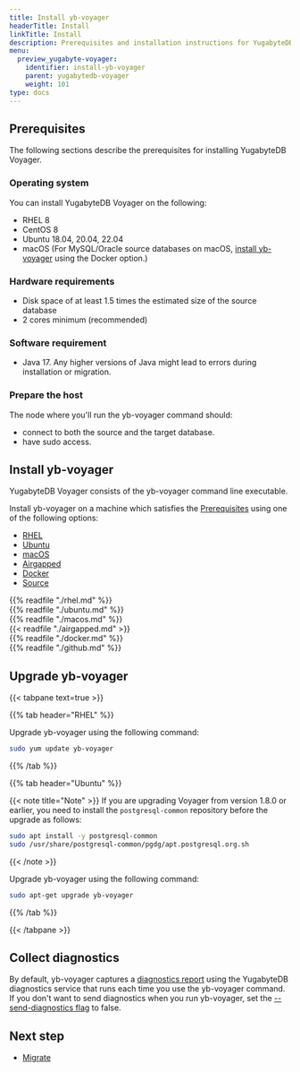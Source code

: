 ```yaml
---
title: Install yb-voyager
headerTitle: Install
linkTitle: Install
description: Prerequisites and installation instructions for YugabyteDB Voyager.
menu:
  preview_yugabyte-voyager:
    identifier: install-yb-voyager
    parent: yugabytedb-voyager
    weight: 101
type: docs
---
```


## Prerequisites

The following sections describe the prerequisites for installing YugabyteDB Voyager.

### Operating system

You can install YugabyteDB Voyager on the following:

- RHEL 8
- CentOS 8
- Ubuntu 18.04, 20.04, 22.04
- macOS (For MySQL/Oracle source databases on macOS, [install yb-voyager](#install-yb-voyager) using the Docker option.)

### Hardware requirements

- Disk space of at least 1.5 times the estimated size of the source database
- 2 cores minimum (recommended)

### Software requirement

- Java 17. Any higher versions of Java might lead to errors during installation or migration.

### Prepare the host

The node where you'll run the yb-voyager command should:

- connect to both the source and the target database.
- have sudo access.

## Install yb-voyager

YugabyteDB Voyager consists of the yb-voyager command line executable.

Install yb-voyager on a machine which satisfies the [Prerequisites](#prerequisites) using one of the following options:

<ul class="nav nav-tabs nav-tabs-yb">
  <li>
    <a href="#rhel" class="nav-link active" id="rhel-tab" data-bs-toggle="tab" role="tab" aria-controls="rhel" aria-selected="true">
      <i class="fa-brands fa-redhat" aria-hidden="true"></i>
      RHEL
    </a>
  </li>
  <li>
    <a href="#ubuntu" class="nav-link" id="ubuntu-tab" data-bs-toggle="tab" role="tab" aria-controls="ubuntu" aria-selected="true">
      <i class="fa-brands fa-ubuntu" aria-hidden="true"></i>
      Ubuntu
    </a>
  </li>
    <li >
    <a href="#macos" class="nav-link" id="macos-tab" data-bs-toggle="tab" role="tab" aria-controls="macos" aria-selected="true">
      <i class="fa-brands fa-apple" aria-hidden="true"></i>
      macOS
    </a>
  </li>
  <li>
    <a href="#airgapped" class="nav-link" id="airgapped-tab" data-bs-toggle="tab" role="tab" aria-controls="airgapped" aria-selected="true">
      <i class="fa-solid fa-link-slash" aria-hidden="true"></i>
      Airgapped
    </a>
  </li>
  <li>
    <a href="#docker" class="nav-link" id="docker-tab" data-bs-toggle="tab" role="tab" aria-controls="docker" aria-selected="true">
      <i class="fa-brands fa-docker" aria-hidden="true"></i>
      Docker
    </a>
  </li>
  <li>
    <a href="#github" class="nav-link" id="github-tab" data-bs-toggle="tab" role="tab" aria-controls="github" aria-selected="true">
      <i class="fab fa-github" aria-hidden="true"></i>
      Source
    </a>
  </li>
</ul>

<div class="tab-content">
  <div id="rhel" class="tab-pane fade show active" role="tabpanel" aria-labelledby="rhel-tab">
{{% readfile "./rhel.md" %}}
  </div>
  <div id="ubuntu" class="tab-pane fade" role="tabpanel" aria-labelledby="ubuntu-tab">
{{% readfile "./ubuntu.md" %}}
  </div>
  <div id="macos" class="tab-pane fade" role="tabpanel" aria-labelledby="macos-tab">
{{% readfile "./macos.md" %}}
  </div>
  <div id="airgapped" class="tab-pane fade" role="tabpanel" aria-labelledby="airgapped-tab">
{{< readfile "./airgapped.md" >}}
  </div>
  <div id="docker" class="tab-pane fade" role="tabpanel" aria-labelledby="docker-tab">
{{% readfile "./docker.md" %}}
  </div>
  <div id="github" class="tab-pane fade" role="tabpanel" aria-labelledby="github-tab">
{{% readfile "./github.md" %}}
  </div>
</div>

## Upgrade yb-voyager

{{< tabpane text=true >}}

   {{% tab header="RHEL" %}}

Upgrade yb-voyager using the following command:

```sh
sudo yum update yb-voyager
```

   {{% /tab %}}

   {{% tab header="Ubuntu" %}}

{{< note title="Note" >}}
If you are upgrading Voyager from version 1.8.0 or earlier, you need to install the `postgresql-common` repository before the upgrade as follows:

```sh
sudo apt install -y postgresql-common
sudo /usr/share/postgresql-common/pgdg/apt.postgresql.org.sh
```

{{< /note >}}

Upgrade yb-voyager using the following command:

```sh
sudo apt-get upgrade yb-voyager
```

   {{% /tab %}}

{{< /tabpane >}}

## Collect diagnostics

By default, yb-voyager captures a [diagnostics report](../diagnostics-report/) using the YugabyteDB diagnostics service that runs each time you use the yb-voyager command. If you don't want to send diagnostics when you run yb-voyager, set the [--send-diagnostics flag](../diagnostics-report/#configuration-flag) to false.

## Next step

- [Migrate](../migrate/)
